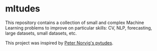 # mltudes

This repository contains a collection of small and complex Machine Learning problems to improve on particular skills: CV, NLP, forecasting, large datasets, small datasets, etc.

This project was inspired by [Peter Norvig's pytudes](https://github.com/norvig/pytudes).

